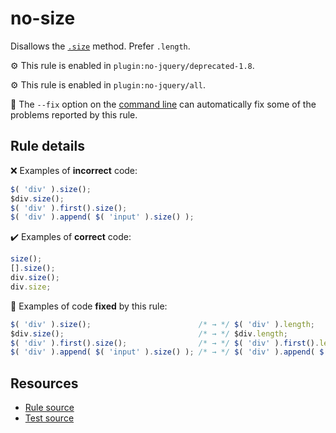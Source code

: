 # no-size

Disallows the [`.size`](https://api.jquery.com/size/) method. Prefer `.length`.

⚙️ This rule is enabled in `plugin:no-jquery/deprecated-1.8`.

⚙️ This rule is enabled in `plugin:no-jquery/all`.

🔧 The `--fix` option on the [command line](https://eslint.org/docs/user-guide/command-line-interface#fixing-problems) can automatically fix some of the problems reported by this rule.

## Rule details

❌ Examples of **incorrect** code:
```js
$( 'div' ).size();
$div.size();
$( 'div' ).first().size();
$( 'div' ).append( $( 'input' ).size() );
```

✔️ Examples of **correct** code:
```js
size();
[].size();
div.size();
div.size;
```

🔧 Examples of code **fixed** by this rule:
```js
$( 'div' ).size();                        /* → */ $( 'div' ).length;
$div.size();                              /* → */ $div.length;
$( 'div' ).first().size();                /* → */ $( 'div' ).first().length;
$( 'div' ).append( $( 'input' ).size() ); /* → */ $( 'div' ).append( $( 'input' ).length );
```

## Resources

* [Rule source](/src/rules/no-size.js)
* [Test source](/src/tests/no-size.js)
